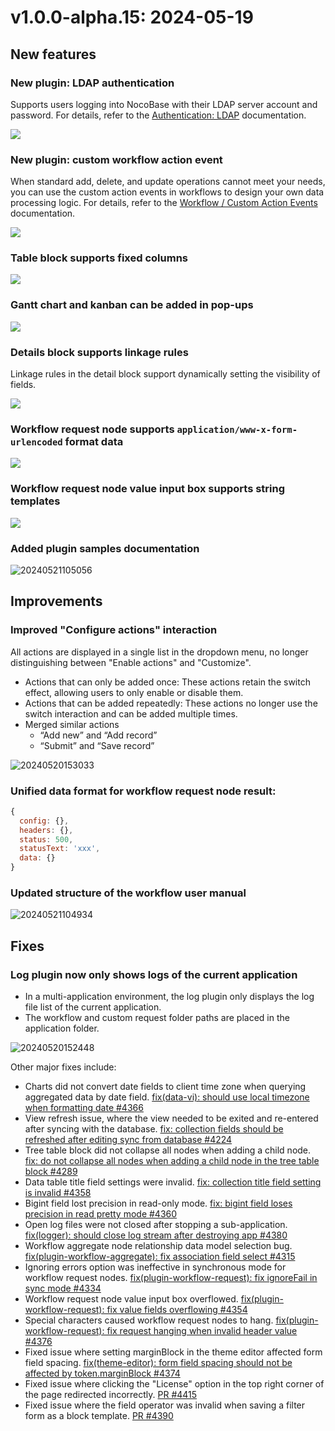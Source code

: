 # v1.0.0-alpha.15: 2024-05-19

## New features

### New plugin: LDAP authentication

Supports users logging into NocoBase with their LDAP server account and password. For details, refer to the [Authentication: LDAP](/handbook/auth-ldap) documentation.

![](https://static-docs.nocobase.com/202405191513995.png)

### New plugin: custom workflow action event

When standard add, delete, and update operations cannot meet your needs, you can use the custom action events in workflows to design your own data processing logic. For details, refer to the [Workflow / Custom Action Events](/handbook/workflow/plugins/custom-action-trigger) documentation.

![](https://static-docs.nocobase.com/202405191515770.png)

### Table block supports fixed columns

![](https://static-docs.nocobase.com/202405191512587.png)

### Gantt chart and kanban can be added in pop-ups

![](https://static-docs.nocobase.com/202405191512280.png)

### Details block supports linkage rules

Linkage rules in the detail block support dynamically setting the visibility of fields.

![](https://static-docs.nocobase.com/202405191513781.png)

### Workflow request node supports `application/www-x-form-urlencoded` format data

![](https://static-docs.nocobase.com/202405191514472.png)

### Workflow request node value input box supports string templates

![](https://static-docs.nocobase.com/202405191514748.png)

### Added plugin samples documentation

![20240521105056](https://static-docs.nocobase.com/20240521105056.png)

## Improvements

### Improved "Configure actions" interaction

All actions are displayed in a single list in the dropdown menu, no longer distinguishing between "Enable actions" and "Customize".

- Actions that can only be added once: These actions retain the switch effect, allowing users to only enable or disable them.
- Actions that can be added repeatedly: These actions no longer use the switch interaction and can be added multiple times.
- Merged similar actions
  - “Add new” and “Add record”
  - “Submit” and “Save record”

![20240520153033](https://static-docs.nocobase.com/20240520153033.png)

### Unified data format for workflow request node result:

```js
{
  config: {},
  headers: {},
  status: 500,
  statusText: 'xxx',
  data: {}
}
```

### Updated structure of the workflow user manual

![20240521104934](https://static-docs.nocobase.com/20240521104934.png)

## Fixes

### Log plugin now only shows logs of the current application

- In a multi-application environment, the log plugin only displays the log file list of the current application.
- The workflow and custom request folder paths are placed in the application folder.

![20240520152448](https://static-docs.nocobase.com/20240520152448.png)

Other major fixes include:

- Charts did not convert date fields to client time zone when querying aggregated data by date field. <a href="https://github.com/nocobase/nocobase/pull/4366" target="_blank">fix(data-vi): should use local timezone when formatting date #4366</a>
- View refresh issue, where the view needed to be exited and re-entered after syncing with the database. <a href="https://github.com/nocobase/nocobase/pull/4224" target="_blank">fix: collection fields should be refreshed after editing sync from database #4224</a>
- Tree table block did not collapse all nodes when adding a child node. <a href="https://github.com/nocobase/nocobase/pull/4289" target="_blank">fix: do not collapse all nodes when adding a child node in the tree table block #4289</a>
- Data table title field settings were invalid. <a href="https://github.com/nocobase/nocobase/pull/4358" target="_blank">fix: collection title field setting is invalid #4358</a>
- Bigint field lost precision in read-only mode. <a href="https://github.com/nocobase/nocobase/pull/4360" target="_blank">fix: bigint field loses precision in read pretty mode #4360</a>
- Open log files were not closed after stopping a sub-application. <a href="https://github.com/nocobase/nocobase/pull/4380" target="_blank">fix(logger): should close log stream after destroying app #4380</a>
- Workflow aggregate node relationship data model selection bug. <a href="https://github.com/nocobase/nocobase/pull/4315" target="_blank">fix(plugin-workflow-aggregate): fix association field select #4315</a>
- Ignoring errors option was ineffective in synchronous mode for workflow request nodes. <a href="https://github.com/nocobase/nocobase/pull/4334" target="_blank">fix(plugin-workflow-request): fix ignoreFail in sync mode #4334</a>
- Workflow request node value input box overflowed. <a href="https://github.com/nocobase/nocobase/pull/4353" target="_blank">fix(plugin-workflow-request): fix value fields overflowing #4354</a>
- Special characters caused workflow request nodes to hang. <a href="https://github.com/nocobase/nocobase/pull/4376" target="_blank">fix(plugin-workflow-request): fix request hanging when invalid header value #4376</a>
- Fixed issue where setting marginBlock in the theme editor affected form field spacing. <a href="https://github.com/nocobase/nocobase/pull/4374" target="_blank">fix(theme-editor): form field spacing should not be affected by token.marginBlock #4374</a>
- Fixed issue where clicking the "License" option in the top right corner of the page redirected incorrectly. [PR #4415](https://github.com/nocobase/nocobase/pull/4415)
- Fixed issue where the field operator was invalid when saving a filter form as a block template. [PR #4390](https://github.com/nocobase/nocobase/pull/4390)
